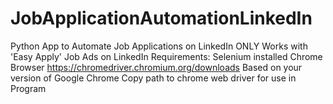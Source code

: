 # JobApplicationAutomationLinkedIn
Python App to Automate Job Applications on LinkedIn
ONLY Works with 'Easy Apply' Job Ads on LinkedIn 
Requirements:
Selenium installed
Chrome Browser
https://chromedriver.chromium.org/downloads Based on your version of Google Chrome
Copy path to chrome web driver for use in Program
